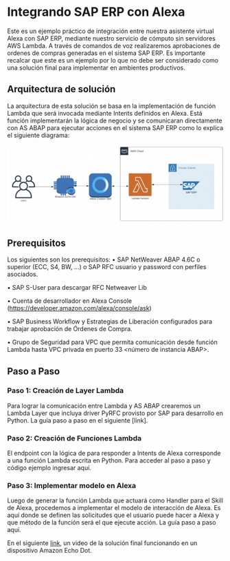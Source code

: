 # Integrando SAP ERP con Alexa

Este es un ejemplo práctico de integración entre nuestra asistente virtual Alexa con SAP ERP, mediante nuestro servicio de cómputo sin servidores AWS Lambda. A través de comandos de voz realizaremos aprobaciones de ordenes de compras generadas en el sistema SAP ERP.
Es importante recalcar que este es un ejemplo por lo que no debe ser considerado como una solución final para implementar en ambientes productivos.

## Arquitectura de solución
La arquitectura de esta solución se basa en la implementación de función Lambda que será invocada mediante Intents definidos en Alexa. Está función implementarán la lógica de negocio y se comunicaran directamente con AS ABAP para ejecutar acciones en el sistema SAP ERP como lo explica el siguiente diagrama:

![](images/README/2020-11-27T20-36-33.png)

## Prerequisitos
Los siguientes son los prerequisitos:
•	SAP NetWeaver ABAP 4.6C o superior (ECC, S4, BW, …)
o	SAP RFC usuario y password con perfiles asociados.

•	SAP S-User para descargar RFC Netweaver Lib

•	Cuenta de desarrollador en Alexa Console (https://developer.amazon.com/alexa/console/ask)

•	SAP Business Workflow y Estrategias de Liberación configurados para trabajar aprobación de Órdenes de Compra.

•	Grupo de Seguridad para VPC que permita comunicación desde función Lambda hasta VPC privada en puerto 33 <número de instancia ABAP>.


## Paso a Paso
### Paso 1: Creación de Layer Lambda
Para lograr la comunicación entre Lambda y AS ABAP crearemos un Lambda Layer que incluya driver PyRFC provisto por SAP para desarrollo en Python. La guía paso a paso en el siguiente [link].

### Paso 2: Creación de Funciones Lambda
El endpoint con la lógica de para responder a Intents de Alexa corresponde a una función Lambda escrita en Python. Para acceder al paso a paso y código ejemplo ingresar aquí.

### Paso 3: Implementar modelo en Alexa
Luego de generar la función Lambda que actuará como Handler para el Skill de Alexa, procedemos a implementar el modelo de interacción de Alexa. Es aquí donde se definen las solicitudes que el usuario puede hacer a Alexa y que método de la función será el que ejecute acción. La guía paso a paso aquí.


En el siguiente [link](https://github.com/chirinf/sap-alexa-integration/raw/main/Alexa-SAP-Integration.mp4), un video de la solución final funcionando en un dispositivo Amazon Echo Dot.
